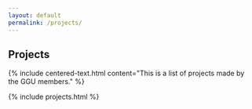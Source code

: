 ```yaml
---
layout: default
permalink: /projects/
---
```


## Projects
{% include centered-text.html 
content="This is a list of projects made by the GGU members."
%}

{% include projects.html %}

